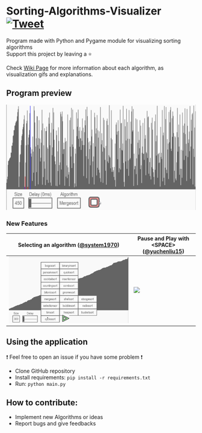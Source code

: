 # Sorting-Algorithms-Visualizer [![Tweet](https://img.shields.io/twitter/url/http/shields.io.svg?style=social)](https://twitter.com/intent/tweet?text=Amazing%20tool%20for%20visualising%20Sorting%20Algorithms%20in%20Python&url=https://github.com/LucasPilla/Sorting-Algorithms-Visualizer&via=&hashtags=educational,developers)
Program made with Python and Pygame module for visualizing sorting algorithms
</br>
Support this project by leaving a :star:

Check [Wiki Page](../../wiki) for more information about each algorithm, as visualization gifs and explanations.

## Program preview
![](images/preview.gif)

### New Features
|Selecting an algorithm ([@system1970](https://github.com/system1970)) |Pause and Play with \<SPACE\> ([@yuchenliu15](https://github.com/yuchenliu15)) |
|---|---|
|![](images/selectAlgo.gif)|![](images/pausePlay.gif)|

## Using the application
  :exclamation: Feel free to open an issue if you have some problem :exclamation:
- Clone GitHub repository
- Install requirements: `pip install -r requirements.txt`
- Run: `python main.py`

## How to contribute: 
- Implement new Algorithms or ideas
- Report bugs and give feedbacks

